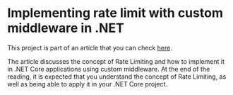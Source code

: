 # Implementing rate limit with custom middleware in .NET

This project is part of an article that you can check [here](https://medium.com/lodgify-technology-blog/implementing-rate-limit-with-custom-middleware-in-net-9a471aaacd10).

The article discusses the concept of Rate Limiting and how to implement it in .NET Core applications using custom middleware. At the end of the reading, it is expected that you understand the concept of Rate Limiting, as well as being able to apply it in your .NET Core project.
